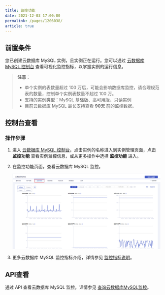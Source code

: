 ```yaml
---
title: 监控功能
date: 2021-12-03 17:00:00
permalink: /pages/1206038/
article: true
---
```



## 前置条件

您已创建云数据库 MySQL 实例，且实例正在运行。您可以通过 [云数据库 MySQL 控制台](https://console.capitalonline.net/dbinstances) 查看可视化监控指标，以掌握实例的运行信息。

> **注意**：
>
> - 单个实例的表数量超过 100 万后，可能会影响数据库监控，请合理规范表的数量，控制单个实例表数量不超过 100 万。
> - 支持的实例类型：MySQL 基础版、高可用版、只读实例
> - 目前云数据库 MySQL 最长支持查看 **90天** 前的监控数据。

## 控制台查看

### 操作步骤

1. 进入 [云数据库 MySQL 控制台](https://console.capitalonline.net/dbinstances)，点击实例的名称进入到实例管理页面，点击 **监控功能** 查看实例监控信息，或从更多操作中选择 **监控功能** 进入。

2. 在监控功能页面，查看云数据库 MySQL 监控。

   ![monitor_view](./../../pic/monitor_view.png)

3. 更多云数据库 MySQL 监控指标介绍，详情参见 [监控指标说明](./01.监控指标说明.md)。

## API查看

通过 API 查看云数据库 MySQL 监控，详情参见 [查询云数据库MySQL监控](./../../08.API文档/07.监控相关接口/00.查询云数据库MySQL监控.md)。
